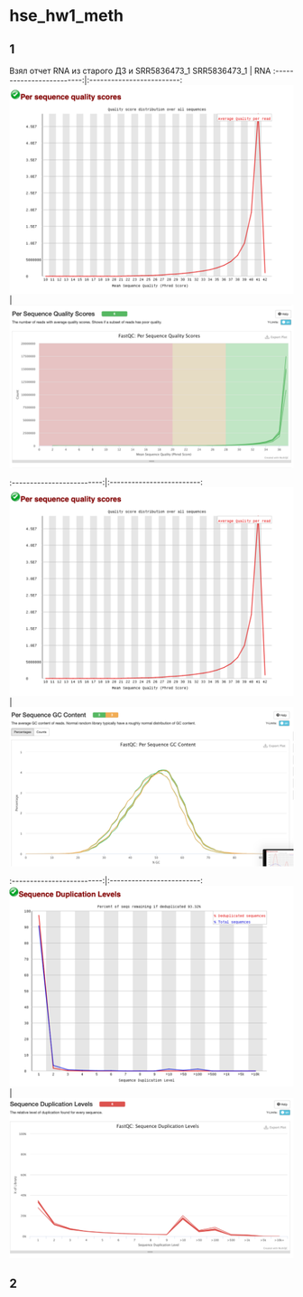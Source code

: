# hse_hw1_meth

## 1
Взял отчет RNA из старого ДЗ и SRR5836473_1
SRR5836473_1            |  RNA
:-------------------------:|:-------------------------:
![](https://github.com/messlav/hse_hw1_meth/blob/main/images/Снимок%20экрана%202022-02-18%20в%2020.59.52.png)  |  ![](https://github.com/messlav/hse_hw1_meth/blob/main/images/Снимок%20экрана%202022-02-18%20в%2021.00.06.png)

:-------------------------:|:-------------------------:
![](https://github.com/messlav/hse_hw1_meth/blob/main/images/Снимок%20экрана%202022-02-18%20в%2020.59.52.png)  |  ![](https://github.com/messlav/hse_hw1_meth/blob/main/images/Снимок%20экрана%202022-02-18%20в%2021.00.26.png)

:-------------------------:|:-------------------------:
![](https://github.com/messlav/hse_hw1_meth/blob/main/images/Снимок%20экрана%202022-02-18%20в%2021.01.07.png)  |  ![](https://github.com/messlav/hse_hw1_meth/blob/main/images/Снимок%20экрана%202022-02-18%20в%2021.00.58.png)

## 2
